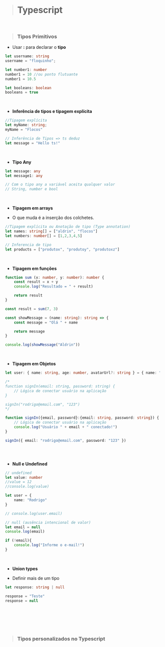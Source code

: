 > # **Typescript**

<br>

> ### **Tipos Primitivos**

- Usar **:** para declarar o **tipo** 

```typescript
let username: string
username = "floquinho";

let number1: number
number1 = 10 //ou ponto flutuante
number1 = 10.5

let booleans: boolean
booleans = true
```
<br>

- **Inferência de tipos e tipagem explícita** 

```typescript
//Tipagem explícita
let myName: string;
myName = "Flocos"

// Inferência de Tipos => ts deduz
let message = "Hello ts!"

```
<br>

- **Tipo Any**

```typescript
let message: any
let message1: any

// Com o tipo any a variável aceita qualquer valor
// String, number e bool
```
<br>

- **Tipagem em arrays**

- O que muda é a inserção dos colchetes.

```typescript
//Tipagem explícita ou Anotação de tipo (Type annotation)
let names: string[] = ["aldrin", "flocos"]
let numbers: number[] = [1,2,3,4,5]

// Inferencia de tipo
let products = ["produtox", "produtoy", "produtoxz"]

```
<br>

- **Tipagem em funções**

```typescript
function sum (x: number, y: number): number {
    const result = x + y
    console.log("Resultado = " + result)

    return result
}

const result = sum(7, 3)

const showMessage = (name: string): string => {
    const message = "Olá " + name

    return message
}

console.log(showMessage("Aldrin"))
```
<br>

- **Tipagem em Objetos**

```typescript
let user: { name: string, age: number, avatarUrl?: string } = { name: "Rodrigo", age: 17 }

/*
function signIn(email: string, password: string) {
    // Lógica de conectar usuário na aplicação
}

signIn("rodrigo@email.com", "123")
*/

function signIn({email, password}:{email: string, password: string}) {
    // Lógica de conectar usuário na aplicação
    console.log("Usuário " + email + " conectado!")
}

signIn({ email: "rodrigo@email.com", password: "123" })



```
<br>

- **Null e Undefined**

```typescript
// undefined
let value: number
//value = 12
//console.log(value)

let user = {
    name: "Rodrigo"
}

// console.log(user.email)

// null (ausência intencional de valor)
let email = null
console.log(email)

if (!email){
    console.log("Informe o e-mail!")
}
```
<br>

- **Union types**

* Definir mais de um tipo

```typescript
let response: string | null

response = "Teste"
response = null
```
<br>
<br>
<br>
<br>

> ### **Tipos personalizados no Typescript**